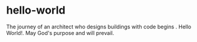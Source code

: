 # hello-world
The journey of an architect who designs buildings with code begins . Hello World!. May God's purpose and will prevail.
